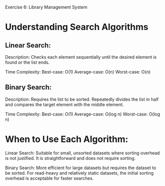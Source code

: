 Exercise 6: Library Management System

#  Understanding Search Algorithms

## Linear Search:

Description: Checks each element sequentially until the desired element is found or the list ends.

Time Complexity:
Best-case: O(1)
Average-case: O(n)
Worst-case: O(n)

## Binary Search:
Description: Requires the list to be sorted. Repeatedly divides the list in half and compares the target element with the middle element.

Time Complexity:
Best-case: O(1)
Average-case: O(log n)
Worst-case: O(log n)


# When to Use Each Algorithm:

Linear Search: Suitable for small, unsorted datasets where sorting overhead is not justified. It is straightforward and does not require sorting.

Binary Search: More efficient for large datasets but requires the dataset to be sorted. For read-heavy and relatively static datasets, the initial sorting overhead is acceptable for faster searches.

